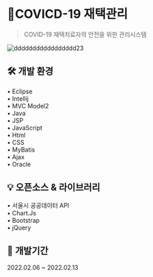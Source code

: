 # 📌COVICD-19 재택관리
> COVID-19 재택치료자의 안전을 위한 관리시스템  

![ddddddddddddddddd23](https://user-images.githubusercontent.com/94347484/180626617-07b21e7a-ca88-45bb-b758-13032498ef92.png)

## 🛠 개발 환경

• Eclipse  
• Intellij  
• MVC Model2  
• Java  
• JSP  
• JavaScript  
• Html  
• CSS  
• MyBatis  
• Ajax  
• Oracle  

## 💡 오픈소스 & 라이브러리

• 서울시 공공데이터 API  
• Chart.Js  
• Bootstrap  
• jQuery

## 📆 개발기간

2022.02.06 ~ 2022.02.13
